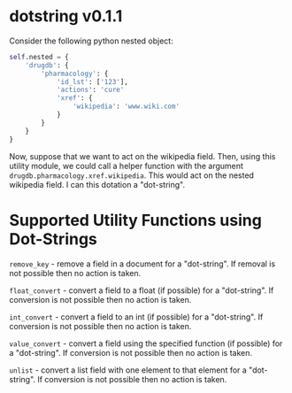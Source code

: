 # dotstring v0.1.1

Consider the following python nested object:

```python
self.nested = {
    'drugdb': {
        'pharmacology': {
            'id_lst': ['123'],
            'actions': 'cure'
            'xref': {
                'wikipedia': 'www.wiki.com'
            }
        }
    }
}
```

Now, suppose that we want to act on the wikipedia field.  Then, using
this utility module, we could call a helper function with the argument
`drugdb.pharmacology.xref.wikipedia`.  This would act on the nested
wikipedia field.  I can this dotation a "dot-string".

# Supported Utility Functions using Dot-Strings

`remove_key` - remove a field in a document for a "dot-string".
If removal is not possible then no action is taken.

`float_convert` - convert a field to a float (if possible) for a "dot-string".
If conversion is not possible then no action is taken.

`int_convert` - convert a field to an int (if possible) for a "dot-string".
If conversion is not possible then no action is taken.

`value_convert` - convert a field using the specified function (if possible) for a "dot-string".
If conversion is not possible then no action is taken.

`unlist` - convert a list field with one element to that element for a "dot-string".
If conversion is not possible then no action is taken.
